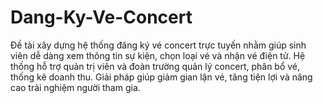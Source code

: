 # Dang-Ky-Ve-Concert
Đề tài xây dựng hệ thống đăng ký vé concert trực tuyến nhằm giúp sinh viên dễ dàng xem thông tin sự kiện, chọn loại vé và nhận vé điện tử. Hệ thống hỗ trợ quản trị viên và đoàn trường quản lý concert, phân bổ vé, thống kê doanh thu. Giải pháp giúp giảm gian lận vé, tăng tiện lợi và nâng cao trải nghiệm người tham gia.

